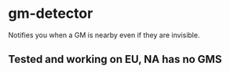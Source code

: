 # gm-detector

Notifies you when a GM is nearby even if they are invisible.

## Tested and working on EU, NA has no GMS
